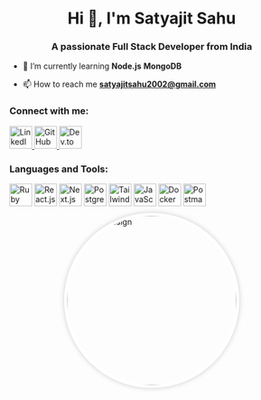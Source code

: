 <h1 align="center">Hi 👋, I'm Satyajit Sahu</h1>
<h3 align="center">A passionate Full Stack Developer from India</h3>

- 🌱 I’m currently learning **Node.js** **MongoDB**

- 📫 How to reach me **satyajitsahu2002@gmail.com**

<h3 align="left">Connect with me:</h3>
<p align="left">
  <a href="https://www.linkedin.com/in/satyajit-
sahu-486b4b224" target="_blank" rel="noreferrer">
    <img src="https://img.icons8.com/color/48/000000/linkedin.png" alt="LinkedIn" width="40" height="40"/>
  </a>
  <a href="https://github.com/Satya90jit" target="_blank" rel="noreferrer">
    <img src="https://img.icons8.com/color/48/000000/github.png" alt="GitHub" width="40" height="40"/>
  </a>
  <a href="https://dev.to/satya90jit" target="_blank" rel="noreferrer">
    <img src="https://img.icons8.com/windows/32/000000/dev.png" alt="Dev.to" width="40" height="40"/>
  </a>
</p>

<h3 align="left">Languages and Tools:</h3>
<p align="left">
  <img src="https://img.icons8.com/color/48/000000/ruby-programming-language.png" alt="Ruby on Rails" width="40" height="40"/>
  <img src="https://img.icons8.com/color/48/000000/react-native.png" alt="React.js" width="40" height="40"/>
  <img src="https://w7.pngwing.com/pngs/87/586/png-transparent-next-js-hd-logo.png" alt="Next.js" width="40" height="40"/>
  <img src="https://cdn-icons-png.flaticon.com/512/5968/5968342.png" alt="PostgreSQL" width="40" height="40"/>
  <img src="https://img.icons8.com/color/48/000000/tailwindcss.png" alt="Tailwind CSS" width="40" height="40"/>
  <img src="https://img.icons8.com/color/48/000000/javascript.png" alt="JavaScript" width="40" height="40"/>
  <img src="https://img.icons8.com/color/48/000000/docker.png" alt="Docker" width="40" height="40"/>
  <img src="https://img.icons8.com/color/48/000000/postman-api.png" alt="Postman" width="40" height="40"/>
</p>
<div style="display: flex; justify-content: center; align-items: center; height: 300px;">
  <div style="width: 300px; height: 300px; border-radius: 50%; border: 5px solid #ffffff; box-shadow: 0 0 10px rgba(0, 0, 0, 0.2);">
    <img src="https://example.com/unique-design.png" alt="Unique Design" style="width: 100%; height: 100%; object-fit: cover; border-radius: 50%;">
  </div>
</div>

